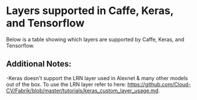 # Layers supported in Caffe, Keras, and Tensorflow
Below is a table showing which layers are supported by Caffe, Keras, and Tensorflow.

## Additional Notes:
-Keras doesn't support the LRN layer used in Alexnet & many other models out of the box. To use the LRN layer refer to here: https://github.com/Cloud-CV/Fabrik/blob/master/tutorials/keras_custom_layer_usage.md.

